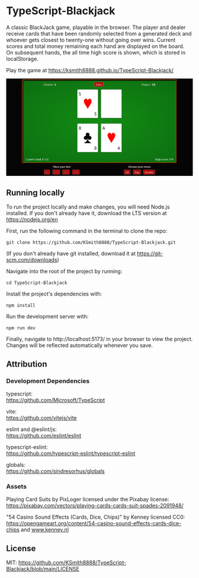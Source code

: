 # TypeScript-Blackjack

A classic BlackJack game, playable in the browser. The player and dealer receive cards that have been randomly selected from a generated deck and whoever gets closest to twenty-one without going over wins. Current scores and total money remaining each hand are displayed on the board. On subsequent hands, the all time high score is shown, which is stored in localStorage.

Play the game at https://ksmith8888.github.io/TypeScript-Blackjack/

![Playing cards on a green background resembling a casino table, above a series of red buttons providing gameplay options](/public/blackjack-screenshot-desktop.png)

## Running locally

To run the project locally and make changes, you will need Node.js installed. If you don't already have it, download the LTS version at https://nodejs.org/en

First, run the following command in the terminal to clone the repo:

```
git clone https://github.com/KSmith8888/TypeScript-Blackjack.git
```

(If you don't already have git installed, download it at https://git-scm.com/downloads)

Navigate into the root of the project by running:

```
cd TypeScript-Blackjack
```

Install the project's dependencies with:

```
npm install
```

Run the development server with:

```
npm run dev
```

Finally, navigate to http://localhost:5173/ in your browser to view the project. Changes will be reflected automatically whenever you save.

## Attribution

### Development Dependencies

typescript:  
https://github.com/Microsoft/TypeScript

vite:  
https://github.com/vitejs/vite

eslint and @eslint/js:  
https://github.com/eslint/eslint

typescript-eslint:  
https://github.com/typescript-eslint/typescript-eslint

globals:  
https://github.com/sindresorhus/globals

### Assets

Playing Card Suits by PixLoger licensed under the Pixabay license:  
https://pixabay.com/vectors/playing-cards-cards-suit-spades-2091948/

"54 Casino Sound Effects (Cards, Dice, Chips)" by Kenney licensed CC0:  
https://opengameart.org/content/54-casino-sound-effects-cards-dice-chips and www.kenney.nl

## License

MIT: https://github.com/KSmith8888/TypeScript-Blackjack/blob/main/LICENSE

